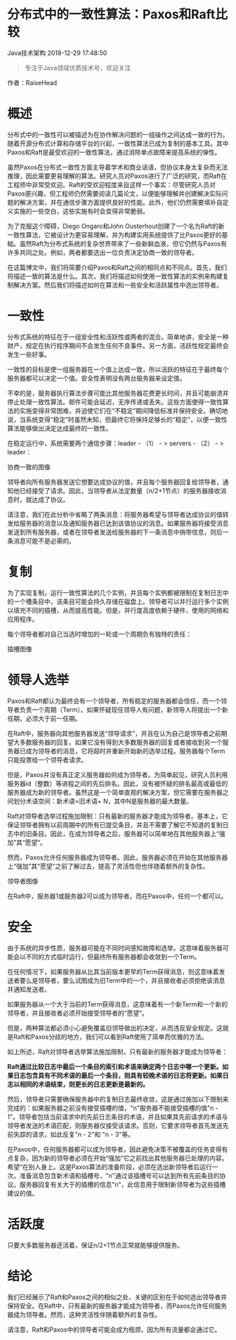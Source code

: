 # 分布式中的一致性算法：Paxos和Raft比较

Java技术架构 2018-12-29 17:48:50

> 专注于Java领域优质技术号，欢迎关注

作者：RaiseHead

# 概述

分布式中的一致性可以被描述为在协作解决问题的一组操作之间达成一致的行为。随着开源分布式计算和存储平台的兴起，一致性算法已成为复制的基本工具。其中Paxos和Raft是最受欢迎的一致性算法，通过消除单点故障来提高系统的弹性。

虽然Paxos在分布式一致性方面主导着学术和商业话语，但协议本身太复杂而无法推理，因此需要更易理解的算法。研究人员对Paxos进行了广泛的研究，而Raft在工程师中非常受欢迎。Raft的受欢迎程度来自这样一个事实：尽管研究人员对Paxos感兴趣，但工程师仍然需要阅读几篇论文，以便能够理解并创建解决实际问题的解决方案，并在通信步骤方面提供良好的性能。此外，他们仍然需要填补自定义实施的一些空白，这些实施有时会变得非常脆弱。

为了克服这个障碍，Diego Ongaro和John Ousterhout创建了一个名为Raft的新一致性算法，它被设计为更容易理解，并为构建实用系统提供了比Paxos更好的基础。虽然Raft为分布式系统的复杂世界带来了一些新鲜血液，但它仍然与Paxos有许多共同之处。例如，两者都要选出一位负责决定协商一致的领导者。

在这篇博文中，我们将简要介绍Paxos和Raft之间的相同点和不同点。首先，我们将描述一致的算法是什么。其次，我们将描述如何使用一致性算法的实例来构建复制解决方案。然后我们将描述如何在算法和一些安全和活跃属性中选出领导者。

# 一致性

分布式系统的特征在于一组安全性和活跃性或两者的混合。简单地讲，安全是一种财产，规定在执行程序期间不会发生任何不良事件。另一方面，活跃性规定最终会发生一些好事。

一致性的目标是使一组服务器在一个值上达成一致，所以活跃的特征在于最终每个服务器都可以决定一个值。安全性表明没有两台服务器来设定值。

不幸的是，服务器执行算法步骤可能比其他服务器花费更长时间，并且可能崩溃并停止处理一致性算法。邮件可能会延迟，无序传递或丢失。这些方面使得一致性算法的实施变得非常困难，并迫使它们在“不稳定”期间降低标准并保持安全。确切地说，当系统变得“稳定”时虽然未知，但最终它将保持足够长的“稳定”，以便一致性算法能够做出决定达成最终的一致性。

在稳定运行中，系统需要两个通信步骤：leader - （1） - > servers - （2） - > leader：



协商一致的图像

领导者向所有服务器发送它想要达成协议的值，并且每个服务器回复给领导者，通知他已经接受了请求。因此，当领导者从法定数量（n/2+1节点）的服务器接收消息时，就达成了协议。

请注意，我们在此分析中省略了两条消息：将服务器希望与领导者达成协议的值转发给服务器的消息以及通知服务器已达到该值协议的消息。如果服务器将接受消息发送到所有服务器，或者在领导者发送给服务器的下一条消息中捎带信息，则后一条消息可能不是必需的。

# 复制

为了实现复制，运行一致性算法的几个实例，并且每个实例都被限制在复制日志中的一个槽条目中，该条目可能会持久存储在磁盘上。领导者可以并行运行多个实例以填充不同的插槽，从而提高性能。但是，并行度高度依赖于硬件、使用的网络和应用程序。

每个领导者都对自己当选时增加的一轮或一个周期负有独特的责任：



插槽图像

# 领导人选举

Paxos和Raft都认为最终会有一个领导者，所有稳定的服务器都会信任，而一个领导者负责一个周期（Term）。如果怀疑现任领导人有问题，新领导人将提出一个新任期，必须大于前一任期。

在Raft中，服务器向其他服务器发送“领导请求”，并且在认为自己是领导者之前期望大多数服务器的回复。如果它没有得到大多数服务器的回复或者接收到另一个服务器已成为领导者的消息，它将超时并重新开始新的选举过程。服务器每个Term只能投票给一个领导者请求。

但是，Paxos并没有真正定义服务器如何成为领导者。为简单起见，研究人员利用服务器id（整数）等进程之间的先后排名。因此，没有被怀疑的排名最高或最低的服务器成为新的领导者。虽然这是一个简单直观的解决方案，但它需要在服务器之间划分术语空间：新术语=旧术语+ N，其中N是服务器的最大数量。

Raft对领导者选举过程施加限制：只有最新的服务器才能成为领导者。基本上，它保证领导者拥有以前周期中的所有已提交条目，并且不需要了解它不知道的复制日志中的旧条目。因此，在成为领导者之后，服务器可以简单地在其他服务器上“强加”其“愿望”。

然而，Paxos允许任何服务器成为领导者。因此，服务器必须在开始在其他服务器上“强加”其“愿望”之前了解过去，提高了灵活性但也伴随着额外的复杂性。



领导者图像

在Raft中，服务器1或服务器2可以成为领导者。而在Paxos中，任何一个都可以。

# 安全

由于系统的异步性质，服务器可能在不同时间感知故障和选举。这意味着服务器可能会以不同的方式临时运行，但最终所有服务器都会收敛到一个Term。

在任何情况下，如果服务器从比其当前版本更早的Term获得消息，则这意味着发送者要么是领导者，要么试图成为旧Term中的一个，并且接收者必须拒绝该消息并通知发送者。

如果服务器从一个大于当前的Term获得消息，这意味着有一个新Term和一个新的领导者，并且接收者必须开始接受领导者的“愿望”。

但是，两种算法都必须小心避免覆盖旧领导做出的决定，从而违反安全规定。这就是Raft和Paxos分歧的地方，我们可以看到Raft使用了简单而优雅的方法。

如上所述，Raft对领导者选举算法施加限制，只有最新的服务器才能成为领导者：

**Raft通过比较日志中最后一个条目的索引和术语来确定两个日志中哪一个更新。如果日志包含具有不同术语的最后一个条目，则具有较晚术语的日志将更新。如果日志以相同的术语结束，则更长的日志更新是最新的。**

然后，领导者只需要确保服务器中的复制日志最终收敛，这是通过施加以下限制来完成的：如果服务器之前没有接受插槽的值，"n"服务器不能接受插槽的值"n - 1"。领导者包括当前请求中的先前日志条目的术语，并且如果其先前请求的术语与领导者发送的术语匹配，则服务器仅接受该请求。否则，它要求领导者首先发送先前失踪的请求，如此反复"n - 2"和 "n - 3"等。

在Paxos中，任何服务器都可以成为领导者，因此避免决策不被覆盖的任务变得有点复杂，因为新的领导者必须在开始“强加”它之前找出其他服务器已处理的内容。希望“在别人身上。这是Paxos算法的准备阶段，必须在选出新领导者后运行一次。准备消息包含新术语和插槽号，"n"通过该插槽号可以达到所有先前条目的协议。服务器回复有关大于的插槽的信息"n"，此信息用于限制新领导者为这些插槽建议的值。

# 活跃度

只要大多数服务器还活着，保证n/2+1节点正常就能够提供服务。

# 结论

我们已经展示了Raft和Paxos之间的相似之处，关键的区别在于如何选出领导者并保持安全。在Raft中，只有最新的服务器才能成为领导者，而Paxos允许任何服务器成为领导者。然而，这种灵活性伴随着额外的复杂性。

请注意，Raft和Paxos中的领导者可能会成为瓶颈，因为所有流量都会通过它。
